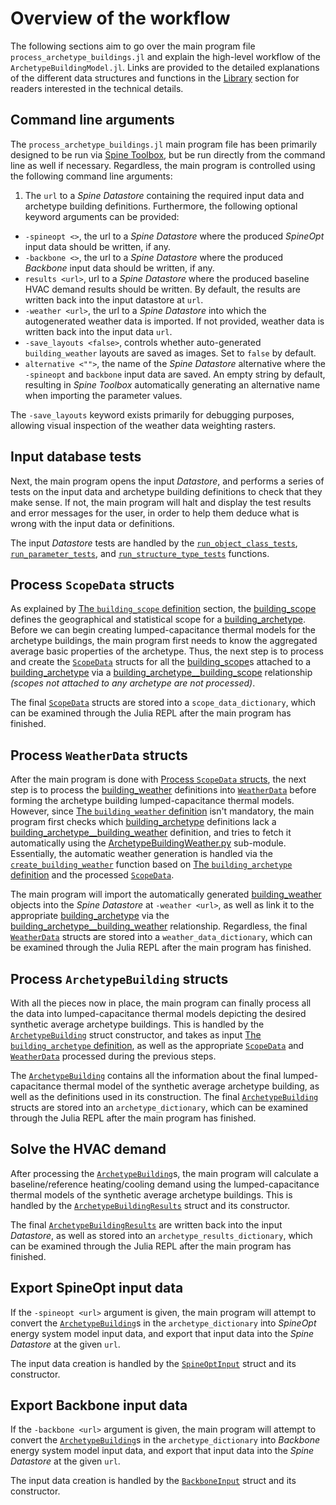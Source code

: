 # Overview of the workflow

The following sections aim to go over the main program file `process_archetype_buildings.jl`
and explain the high-level workflow of the `ArchetypeBuildingModel.jl`.
Links are provided to the detailed explanations of the different data structures
and functions in the [Library](@ref) section for readers interested in the
technical details.


## Command line arguments

The `process_archetype_buildings.jl` main program file has been primarily
designed to be run via [Spine Toolbox](https://github.com/Spine-project/Spine-Toolbox),
but be run directly from the command line as well if necessary.
Regardless, the main program is controlled using the following command line arguments:
1. The `url` to a *Spine Datastore* containing the required input data and archetype building definitions.
Furthermore, the following optional keyword arguments can be provided:
- `-spineopt <>`, the url to a *Spine Datastore* where the produced *SpineOpt* input data should be written, if any.
- `-backbone <>`, the url to a *Spine Datastore* where the produced *Backbone* input data should be written, if any.
- `results <url>`, url to a *Spine Datastore* where the produced baseline HVAC demand results should be written. By default, the results are written back into the input datastore at `url`.
- `-weather <url>`, the url to a *Spine Datastore* into which the autogenerated weather data is imported. If not provided, weather data is written back into the input data `url`.
- `-save_layouts <false>`, controls whether auto-generated `building_weather` layouts are saved as images. Set to `false` by default.
- `alternative <"">`, the name of the *Spine Datastore* alternative where the `-spineopt` and `backbone` input data are saved. An empty string by default, resulting in *Spine Toolbox* automatically generating an alternative name when importing the parameter values.

The `-save_layouts` keyword exists primarily for debugging purposes,
allowing visual inspection of the weather data weighting rasters.


## Input database tests

Next, the main program opens the input *Datastore*, and performs a series
of tests on the input data and archetype building definitions to check that
they make sense. If not, the main program will halt and display the test
results and error messages for the user, in order to help them deduce what is
wrong with the input data or definitions.

The input *Datastore* tests are handled by the [`run_object_class_tests`](@ref),
[`run_parameter_tests`](@ref), and [`run_structure_type_tests`](@ref) functions.


## Process `ScopeData` structs

As explained by [The `building_scope` definition](@ref) section,
the [building\_scope](@ref) defines the geographical and statistical scope
for a [building\_archetype](@ref). Before we can begin creating
lumped-capacitance thermal models for the archetype buildings, the main program
first needs to know the aggregated average basic properties of the archetype.
Thus, the next step is to process and create the [`ScopeData`](@ref) structs
for all the [building\_scope](@ref)s attached to a [building\_archetype](@ref)
via a [building\_archetype\_\_building\_scope](@ref) relationship
*(scopes not attached to any archetype are not processed)*.

The final [`ScopeData`](@ref) structs are stored into a
`scope_data_dictionary`, which can be examined through the Julia REPL
after the main program has finished.


## Process `WeatherData` structs

After the main program is done with [Process `ScopeData` structs](@ref),
the next step is to process the [building\_weather](@ref) definitions into
[`WeatherData`](@ref) before forming the archetype building lumped-capacitance
thermal models. However, since [The `building_weather` definition](@ref)
isn't mandatory, the main program first checks which [building\_archetype](@ref)
definitions lack a [building\_archetype\_\_building\_weather](@ref) definition,
and tries to fetch it automatically using the [ArchetypeBuildingWeather.py](@ref)
sub-module. Essentially, the automatic weather generation is handled via the
[`create_building_weather`](@ref) function based on
[The `building_archetype` definition](@ref) and the processed [`ScopeData`](@ref).

The main program will import the automatically generated [building\_weather](@ref) objects
into the *Spine Datastore* at `-weather <url>`, as well as link it to the appropriate
[building\_archetype](@ref) via the [building\_archetype\_\_building\_weather](@ref)
relationship. Regardless, the final [`WeatherData`](@ref) structs are stored
into a `weather_data_dictionary`, which can be examined through the Julia REPL
after the main program has finished.


## Process `ArchetypeBuilding` structs

With all the pieces now in place, the main program can finally process all the
data into lumped-capacitance thermal models depicting the desired synthetic
average archetype buildings. This is handled by the [`ArchetypeBuilding`](@ref)
struct constructor, and takes as input [The `building_archetype` definition](@ref),
as well as the appropriate [`ScopeData`](@ref) and [`WeatherData`](@ref)
processed during the previous steps.

The [`ArchetypeBuilding`](@ref) contains all the information about the final
lumped-capacitance thermal model of the synthetic average archetype building,
as well as the definitions used in its construction. The final
[`ArchetypeBuilding`](@ref) structs are stored into an `archetype_dictionary`,
which can be examined through the Julia REPL after the main program has finished.


## Solve the HVAC demand

After processing the [`ArchetypeBuilding`](@ref)s, the main program will
calculate a baseline/reference heating/cooling demand using the
lumped-capacitance thermal models of the synthetic average archetype buildings.
This is handled by the [`ArchetypeBuildingResults`](@ref) struct and its
constructor.

The final [`ArchetypeBuildingResults`](@ref) are written back into the
input *Datastore*, as well as stored into an `archetype_results_dictionary`,
which can be examined through the Julia REPL after the main program has finished.


## Export SpineOpt input data

If the `-spineopt <url>` argument is given, the main program will attempt to
convert the [`ArchetypeBuilding`](@ref)s in the `archetype_dictionary`
into *SpineOpt* energy system model input data, and export that input data into
the *Spine Datastore* at the given `url`.

The input data creation is handled by the [`SpineOptInput`](@ref) struct and
its constructor.


## Export Backbone input data

If the `-backbone <url>` argument is given, the main program will attempt to
convert the [`ArchetypeBuilding`](@ref)s in the `archetype_dictionary`
into *Backbone* energy system model input data, and export that input data into
the *Spine Datastore* at the given `url`.

The input data creation is handled by the [`BackboneInput`](@ref) struct and
its constructor.